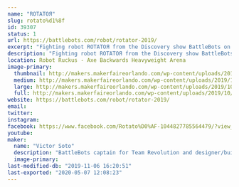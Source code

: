 ```yaml
---
name: "ROTATOЯ"
slug: rotato%d1%8f
id: 39307
status: 1
url: https://battlebots.com/robot/rotator-2019/
excerpt: "Fighting robot ROTATOЯ from the Discovery show BattleBots on display."
description: "Fighting robot ROTATOЯ from the Discovery show BattleBots on display."
location: Robot Ruckus - Axe Backwards Heavyweight Arena
image-primary:
  thumbnail: http://makers.makerfaireorlando.com/wp-content/uploads/2019/10/2019-Team-Photo-150x150.jpg
  medium: http://makers.makerfaireorlando.com/wp-content/uploads/2019/10/2019-Team-Photo-300x200.jpg
  large: http://makers.makerfaireorlando.com/wp-content/uploads/2019/10/2019-Team-Photo-1024x684.jpg
  full: http://makers.makerfaireorlando.com/wp-content/uploads/2019/10/2019-Team-Photo.jpg
website: https://battlebots.com/robot/rotator-2019/
email: 
twitter: 
instagram: 
facebook: https://www.facebook.com/Rotato%D0%AF-1044827785564479/?view_public_for=1044827785564479
youtube: 
maker:
  name: "Victor Soto"
  description: "BattleBots captain for Team Revolution and designer/builder of ROTATOЯ."
  image-primary: 
last-modified-db: "2019-11-06 16:20:51"
last-exported: "2020-05-07 12:08:23"
---
```

